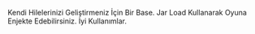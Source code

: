 Kendi Hilelerinizi Geliştirmeniz İçin Bir Base. Jar Load Kullanarak Oyuna Enjekte Edebilirsiniz. İyi Kullanımlar. 
